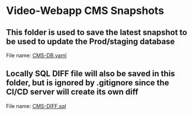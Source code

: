 # Video-Webapp CMS Snapshots

## This folder is used to save the latest snapshot to be used to update the Prod/staging database
 File name: [CMS-DB.yaml](./CMS-DB.yaml)
## Locally SQL DIFF file will also be saved in this folder, but is ignored by .gitignore since the CI/CD server will create its own diff
 File name: [CMS-DIFF.sql](./CMS-DIFF.sql)